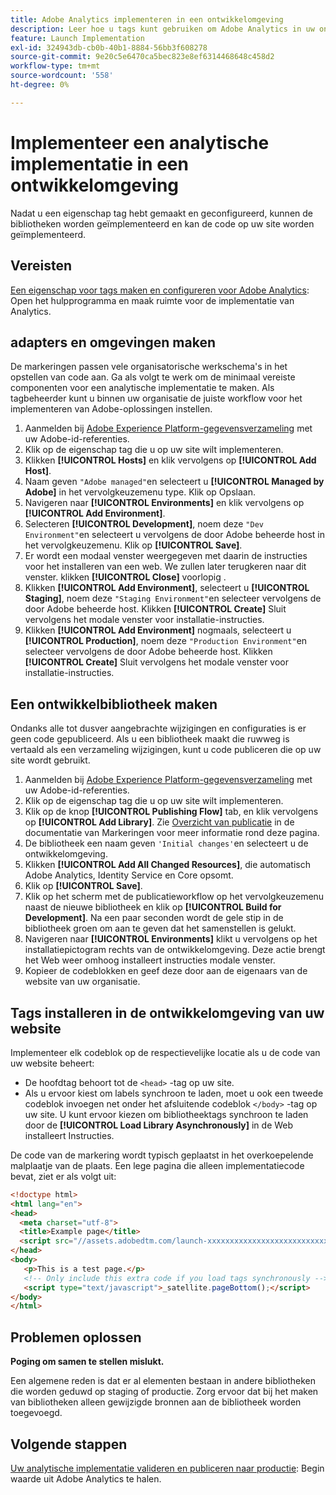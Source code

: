 ```yaml
---
title: Adobe Analytics implementeren in een ontwikkelomgeving
description: Leer hoe u tags kunt gebruiken om Adobe Analytics in uw ontwikkelomgeving te implementeren.
feature: Launch Implementation
exl-id: 324943db-cb0b-40b1-8884-56bb3f608278
source-git-commit: 9e20c5e6470ca5bec823e8ef6314468648c458d2
workflow-type: tm+mt
source-wordcount: '558'
ht-degree: 0%

---
```


# Implementeer een analytische implementatie in een ontwikkelomgeving

Nadat u een eigenschap tag hebt gemaakt en geconfigureerd, kunnen de bibliotheken worden geïmplementeerd en kan de code op uw site worden geïmplementeerd.

## Vereisten

[Een eigenschap voor tags maken en configureren voor Adobe Analytics](create-analytics-property.md): Open het hulpprogramma en maak ruimte voor de implementatie van Analytics.

## adapters en omgevingen maken

De markeringen passen vele organisatorische werkschema&#39;s in het opstellen van code aan. Ga als volgt te werk om de minimaal vereiste componenten voor een analytische implementatie te maken. Als tagbeheerder kunt u binnen uw organisatie de juiste workflow voor het implementeren van Adobe-oplossingen instellen.

1. Aanmelden bij [Adobe Experience Platform-gegevensverzameling](https://experience.adobe.com/data-collection) met uw Adobe-id-referenties.
2. Klik op de eigenschap tag die u op uw site wilt implementeren.
3. Klikken **[!UICONTROL Hosts]** en klik vervolgens op **[!UICONTROL Add Host]**.
4. Naam geven `"Adobe managed"`en selecteert u **[!UICONTROL Managed by Adobe]** in het vervolgkeuzemenu type. Klik op Opslaan.
5. Navigeren naar **[!UICONTROL Environments]** en klik vervolgens op **[!UICONTROL Add Environment]**.
6. Selecteren **[!UICONTROL Development]**, noem deze `"Dev Environment"`en selecteert u vervolgens de door Adobe beheerde host in het vervolgkeuzemenu. Klik op **[!UICONTROL Save]**.
7. Er wordt een modaal venster weergegeven met daarin de instructies voor het installeren van een web. We zullen later terugkeren naar dit venster. klikken **[!UICONTROL Close]** voorlopig .
8. Klikken **[!UICONTROL Add Environment]**, selecteert u **[!UICONTROL Staging]**, noem deze `"Staging Environment"`en selecteer vervolgens de door Adobe beheerde host. Klikken **[!UICONTROL Create]** Sluit vervolgens het modale venster voor installatie-instructies.
9. Klikken **[!UICONTROL Add Environment]** nogmaals, selecteert u **[!UICONTROL Production]**, noem deze `"Production Environment"`en selecteer vervolgens de door Adobe beheerde host. Klikken **[!UICONTROL Create]** Sluit vervolgens het modale venster voor installatie-instructies.

## Een ontwikkelbibliotheek maken

Ondanks alle tot dusver aangebrachte wijzigingen en configuraties is er geen code gepubliceerd. Als u een bibliotheek maakt die ruwweg is vertaald als een verzameling wijzigingen, kunt u code publiceren die op uw site wordt gebruikt.

1. Aanmelden bij [Adobe Experience Platform-gegevensverzameling](https://experience.adobe.com/data-collection) met uw Adobe-id-referenties.
2. Klik op de eigenschap tag die u op uw site wilt implementeren.
3. Klik op de knop **[!UICONTROL Publishing Flow]** tab, en klik vervolgens op **[!UICONTROL Add Library]**. Zie [Overzicht van publicatie](https://experienceleague.adobe.com/docs/experience-platform/tags/publish/overview.html) in de documentatie van Markeringen voor meer informatie rond deze pagina.
4. De bibliotheek een naam geven `'Initial changes'`en selecteert u de ontwikkelomgeving.
5. Klikken **[!UICONTROL Add All Changed Resources]**, die automatisch Adobe Analytics, Identity Service en Core opsomt.
6. Klik op **[!UICONTROL Save]**.
7. Klik op het scherm met de publicatieworkflow op het vervolgkeuzemenu naast de nieuwe bibliotheek en klik op **[!UICONTROL Build for Development]**. Na een paar seconden wordt de gele stip in de bibliotheek groen om aan te geven dat het samenstellen is gelukt.
8. Navigeren naar **[!UICONTROL Environments]** klikt u vervolgens op het installatiepictogram rechts van de ontwikkelomgeving. Deze actie brengt het Web weer omhoog installeert instructies modale venster.
9. Kopieer de codeblokken en geef deze door aan de eigenaars van de website van uw organisatie.

## Tags installeren in de ontwikkelomgeving van uw website

Implementeer elk codeblok op de respectievelijke locatie als u de code van uw website beheert:

* De hoofdtag behoort tot de `<head>` -tag op uw site.
* Als u ervoor kiest om labels synchroon te laden, moet u ook een tweede codeblok invoegen net onder het afsluitende codeblok `</body>` -tag op uw site. U kunt ervoor kiezen om bibliotheektags synchroon te laden door de **[!UICONTROL Load Library Asynchronously]** in de Web installeert Instructies.

De code van de markering wordt typisch geplaatst in het overkoepelende malplaatje van de plaats. Een lege pagina die alleen implementatiecode bevat, ziet er als volgt uit:

```html
<!doctype html>
<html lang="en">
<head>
  <meta charset="utf-8">
  <title>Example page</title>
  <script src="//assets.adobedtm.com/launch-xxxxxxxxxxxxxxxxxxxxxxxxxxxxxxxxxx-development.min.js"></script>
</head>
<body>
   <p>This is a test page.</p>
   <!-- Only include this extra code if you load tags synchronously -->
   <script type="text/javascript">_satellite.pageBottom();</script>
</body>
</html>
```

## Problemen oplossen

**Poging om samen te stellen mislukt.**

Een algemene reden is dat er al elementen bestaan in andere bibliotheken die worden geduwd op staging of productie. Zorg ervoor dat bij het maken van bibliotheken alleen gewijzigde bronnen aan de bibliotheek worden toegevoegd.

## Volgende stappen

[Uw analytische implementatie valideren en publiceren naar productie](validate-publish-prod.md): Begin waarde uit Adobe Analytics te halen.
